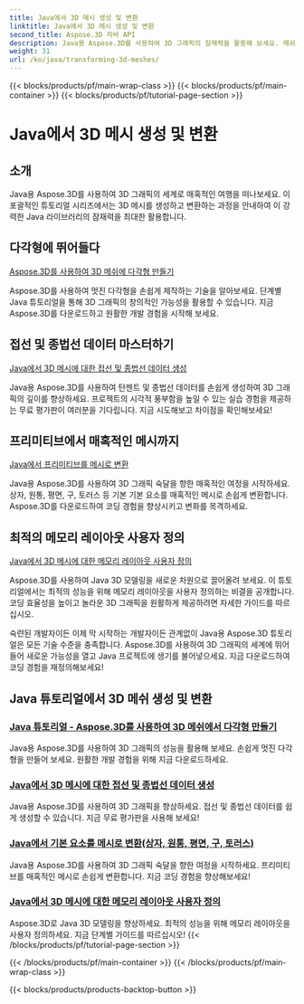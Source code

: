 ```yaml
---
title: Java에서 3D 메시 생성 및 변환
linktitle: Java에서 3D 메시 생성 및 변환
second_title: Aspose.3D 자바 API
description: Java용 Aspose.3D를 사용하여 3D 그래픽의 잠재력을 활용해 보세요. 메쉬를 손쉽게 생성, 변환 및 최적화할 수 있습니다. 튜토리얼을 통해 코딩 경험을 향상해보세요.
weight: 31
url: /ko/java/transforming-3d-meshes/
---
```


{{< blocks/products/pf/main-wrap-class >}}
{{< blocks/products/pf/main-container >}}
{{< blocks/products/pf/tutorial-page-section >}}

# Java에서 3D 메시 생성 및 변환


## 소개

Java용 Aspose.3D를 사용하여 3D 그래픽의 세계로 매혹적인 여행을 떠나보세요. 이 포괄적인 튜토리얼 시리즈에서는 3D 메시를 생성하고 변환하는 과정을 안내하여 이 강력한 Java 라이브러리의 잠재력을 최대한 활용합니다.

## 다각형에 뛰어들다 
[Aspose.3D를 사용하여 3D 메쉬에 다각형 만들기](./create-polygons-in-meshes/)

Aspose.3D를 사용하여 멋진 다각형을 손쉽게 제작하는 기술을 알아보세요. 단계별 Java 튜토리얼을 통해 3D 그래픽의 창의적인 가능성을 활용할 수 있습니다. 지금 Aspose.3D를 다운로드하고 원활한 개발 경험을 시작해 보세요.

## 접선 및 종법선 데이터 마스터하기
[Java에서 3D 메시에 대한 접선 및 종법선 데이터 생성](./generate-tangent-binormal-data/)

Java용 Aspose.3D를 사용하여 탄젠트 및 종법선 데이터를 손쉽게 생성하여 3D 그래픽의 깊이를 향상하세요. 프로젝트의 시각적 풍부함을 높일 수 있는 실습 경험을 제공하는 무료 평가판이 여러분을 기다립니다. 지금 시도해보고 차이점을 확인해보세요!

## 프리미티브에서 매혹적인 메시까지 
[Java에서 프리미티브를 메시로 변환](./convert-primitives-to-meshes/)

Java용 Aspose.3D를 사용하여 3D 그래픽 숙달을 향한 매혹적인 여정을 시작하세요. 상자, 원통, 평면, 구, 토러스 등 기본 기본 요소를 매혹적인 메시로 손쉽게 변환합니다. Aspose.3D를 다운로드하여 코딩 경험을 향상시키고 변화를 목격하세요.

## 최적의 메모리 레이아웃 사용자 정의 
[Java에서 3D 메시에 대한 메모리 레이아웃 사용자 정의](./customize-mesh-memory-layout/)

Aspose.3D를 사용하여 Java 3D 모델링을 새로운 차원으로 끌어올려 보세요. 이 튜토리얼에서는 최적의 성능을 위해 메모리 레이아웃을 사용자 정의하는 비결을 공개합니다. 코딩 효율성을 높이고 놀라운 3D 그래픽을 원활하게 제공하려면 자세한 가이드를 따르십시오.

숙련된 개발자이든 이제 막 시작하는 개발자이든 관계없이 Java용 Aspose.3D 튜토리얼은 모든 기술 수준을 충족합니다. Aspose.3D를 사용하여 3D 그래픽의 세계에 뛰어들어 새로운 가능성을 열고 Java 프로젝트에 생기를 불어넣으세요. 지금 다운로드하여 코딩 경험을 재정의해보세요!
## Java 튜토리얼에서 3D 메쉬 생성 및 변환
### [Java 튜토리얼 - Aspose.3D를 사용하여 3D 메쉬에서 다각형 만들기](./create-polygons-in-meshes/)
Java용 Aspose.3D를 사용하여 3D 그래픽의 성능을 활용해 보세요. 손쉽게 멋진 다각형을 만들어 보세요. 원활한 개발 경험을 위해 지금 다운로드하세요.
### [Java에서 3D 메시에 대한 접선 및 종법선 데이터 생성](./generate-tangent-binormal-data/)
Java용 Aspose.3D를 사용하여 3D 그래픽을 향상하세요. 접선 및 종법선 데이터를 쉽게 생성할 수 있습니다. 지금 무료 평가판을 사용해 보세요!
### [Java에서 기본 요소를 메시로 변환(상자, 원통, 평면, 구, 토러스)](./convert-primitives-to-meshes/)
Java용 Aspose.3D를 사용하여 3D 그래픽 숙달을 향한 여정을 시작하세요. 프리미티브를 매혹적인 메시로 손쉽게 변환합니다. 지금 코딩 경험을 향상해보세요!
### [Java에서 3D 메시에 대한 메모리 레이아웃 사용자 정의](./customize-mesh-memory-layout/)
Aspose.3D로 Java 3D 모델링을 향상하세요. 최적의 성능을 위해 메모리 레이아웃을 사용자 정의하세요. 지금 단계별 가이드를 따르십시오!
{{< /blocks/products/pf/tutorial-page-section >}}

{{< /blocks/products/pf/main-container >}}
{{< /blocks/products/pf/main-wrap-class >}}

{{< blocks/products/products-backtop-button >}}
